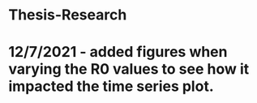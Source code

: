 # Thesis-Research



# 12/7/2021 - added figures when varying the R0 values to see how it impacted the time series plot. 



